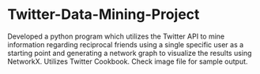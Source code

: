 # Twitter-Data-Mining-Project
Developed a python program which utilizes the Twitter API to mine information regarding reciprocal friends using a single specific user as a starting point and generating a network graph to visualize the results using NetworkX. Utilizes Twitter Cookbook.
Check image file for sample output. 
